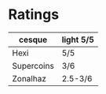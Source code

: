 <!-- TITLE: number9dream -->
<!-- SUBTITLE: The 4th book we read for book club -->

# Ratings
|cesque | light 5/5 |
| --- | --- |
|Hexi | 5/5 |
|Supercoins | 3/6 |
|Zonalhaz | 2.5-3/6 |